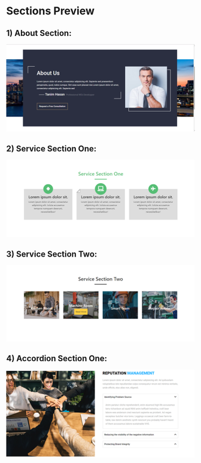 
# Sections Preview
## 1) __About Section__: 
![alt text](/screenshots/about-section.png)

## 2) __Service Section One__: 
![alt text](/screenshots/service-one.png)

## 3) __Service Section Two__: 
![alt text](/screenshots/service-two.png)


## 4) __Accordion Section One__: 
![alt text](/screenshots/accordion-section.png)
